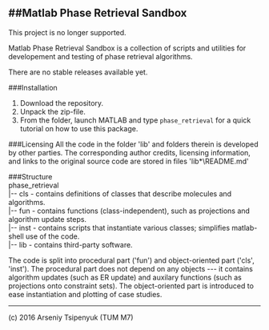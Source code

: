 ##Matlab Phase Retrieval Sandbox
----------------------------------------------------------------------------

This project is no longer supported.

Matlab Phase Retrieval Sandbox is a collection of scripts and utilities for
developement and testing of phase retrieval algorithms. 

There are no stable releases available yet.

###Installation
1. Download the repository.
2. Unpack the zip-file.
3. From the folder, launch MATLAB and type `phase_retrieval` for a quick 
tutorial on how to use this package.

###Licensing
All the code in the folder 'lib' and folders therein is developed by 
other parties.
The corresponding author credits, licensing information, and links to the original source code are stored in files 'lib\*\README.md'

###Structure  
phase_retrieval  
|-- cls  - contains definitions of classes that describe molecules and algorithms.  
|-- fun  - contains functions (class-independent), such as projections and algorithm update steps.  
|-- inst - contains scripts that instantiate various classes; simplifies matlab-shell use of the code.  
|-- lib  - contains third-party software.  
  
The code is split into procedural part ('fun') and object-oriented part ('cls', 'inst'). The procedural part
does not depend on any objects --- it contains algorithm updates (such as ER update) and auxilary functions 
(such as projections onto constraint sets). The object-oriented part is introduced to ease instantiation
and plotting of case studies.

----------------------------------------------------------------------------
(c) 2016 Arseniy Tsipenyuk (TUM M7)

